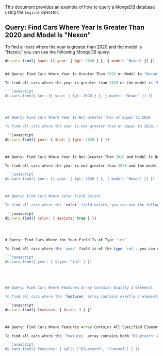 This document provides an example of how to query a MongoDB database using the `Logical` operator.

## Query: Find Cars Where Year Is Greater Than 2020 and Model Is "Nexon"

To find all cars where the year is greater than 2020 and the model is "Nexon," you can use the following MongoDB query:

```javascript
db.cars.find({ $and: [{ year: { $gt: 2020 } }, { model: "Nexon" }] })


## Query: Find Cars Where Year Is Greater Than 2020 or Model Is "Nexon"

To find all cars where the year is greater than 2020 or the model is "Nexon," you can use the following MongoDB query:

```javascript
db.cars.find({ $or: [{ year: { $gt: 2020 } }, { model: "Nexon" }] })




## Query: Find Cars Where Year Is Not Greater Than or Equal to 2020

To find all cars where the year is not greater than or equal to 2020, you can use the following MongoDB query:

```javascript
db.cars.find({ year: { $not: { $gte: 2020 } } })



## Query: Find Cars Where Year Is Not Greater Than 2020 and Model Is Not "Nexon"

To find all cars where the year is not greater than 2020 and the model is not "Nexon," you can use the following MongoDB query:

```javascript
db.cars.find({ $nor: [{ year: { $gt: 2020 } }, { model: "Nexon" }] })



## Query: Find Cars Where Color Field Exists

To find all cars where the `color` field exists, you can use the following MongoDB query:

```javascript
db.cars.find({ color: { $exists: true } })




# Query: Find Cars Where the Year Field Is of Type "int"

To find all cars where the `year` field is of the type `int`, you can use the following MongoDB query:

```javascript
db.cars.find({ year: { $type: "int" } })





## Query: Find Cars Where Features Array Contains Exactly 3 Elements

To find all cars where the `features` array contains exactly 3 elements, you can use the following MongoDB query:

```javascript
db.cars.find({ features: { $size: 3 } })



## Query: Find Cars Where Features Array Contains All Specified Elements

To find all cars where the `features` array contains both "Bluetooth" and "Sunroof," you can use the following MongoDB query:

```javascript
db.cars.find({ features: { $all: ["Bluetooth", "Sunroof"] } })